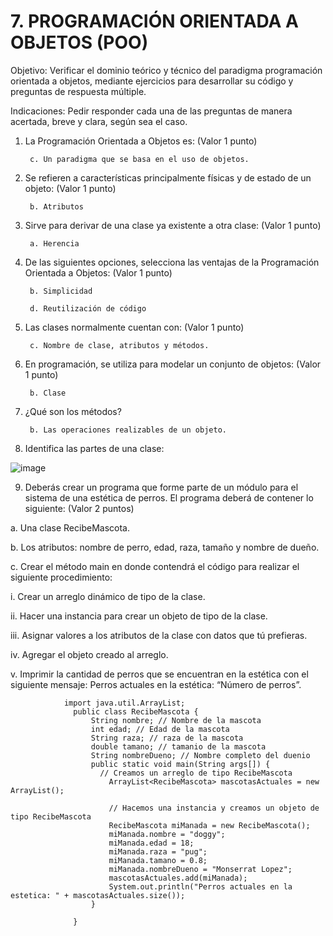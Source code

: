 # 7. PROGRAMACIÓN ORIENTADA A OBJETOS (POO)
Objetivo: Verificar el dominio teórico y técnico del paradigma programación orientada a
objetos, mediante ejercicios para desarrollar su código y preguntas de respuesta
múltiple.

Indicaciones: Pedir responder cada una de las preguntas de manera acertada, breve y
clara, según sea el caso.

1. La Programación Orientada a Objetos es: (Valor 1 punto)

        c. Un paradigma que se basa en el uso de objetos.
      
2. Se refieren a características principalmente físicas y de estado de un objeto: (Valor 1 punto)

        b. Atributos

3. Sirve para derivar de una clase ya existente a otra clase: (Valor 1 punto)

        a. Herencia
        
4. De las siguientes opciones, selecciona las ventajas de la Programación Orientada a Objetos: (Valor 1 punto)


        b. Simplicidad

        d. Reutilización de código
        
5. Las clases normalmente cuentan con: (Valor 1 punto)

        c. Nombre de clase, atributos y métodos.
        
6. En programación, se utiliza para modelar un conjunto de objetos: (Valor 1 punto)

        b. Clase
        
7. ¿Qué son los métodos?

        b. Las operaciones realizables de un objeto.
        
8. Identifica las partes de una clase:

![image](https://user-images.githubusercontent.com/104698382/180622907-a8649f52-43fd-46ff-baac-5de6d8435a0a.png)

9. Deberás crear un programa que forme parte de un módulo para el sistema de una
estética de perros. El programa deberá de contener lo siguiente: (Valor 2 puntos)

a. Una clase RecibeMascota.

b. Los atributos: nombre de perro, edad, raza, tamaño y nombre de dueño.

c. Crear el método main en donde contendrá el código para realizar el
siguiente procedimiento:

  i. Crear un arreglo dinámico de tipo de la clase.
  
  ii. Hacer una instancia para crear un objeto de tipo de la clase.
  
  iii. Asignar valores a los atributos de la clase con datos que tú prefieras.
  
  iv. Agregar el objeto creado al arreglo.
  
  v. Imprimir la cantidad de perros que se encuentran en la estética con el
  siguiente mensaje: Perros actuales en la estética: “Número de
  perros”.

                import java.util.ArrayList;
                  public class RecibeMascota {
                      String nombre; // Nombre de la mascota
                      int edad; // Edad de la mascota
                      String raza; // raza de la mascota
                      double tamano; // tamanio de la mascota
                      String nombreDueno; // Nombre completo del duenio
                      public static void main(String args[]) {
                        // Creamos un arreglo de tipo RecibeMascota
                          ArrayList<RecibeMascota> mascotasActuales = new ArrayList();

                          // Hacemos una instancia y creamos un objeto de tipo RecibeMascota
                          RecibeMascota miManada = new RecibeMascota();
                          miManada.nombre = "doggy";
                          miManada.edad = 18;
                          miManada.raza = "pug";
                          miManada.tamano = 0.8;
                          miManada.nombreDueno = "Monserrat Lopez";
                          mascotasActuales.add(miManada);
                          System.out.println("Perros actuales en la estetica: " + mascotasActuales.size());
                      }

                  }
